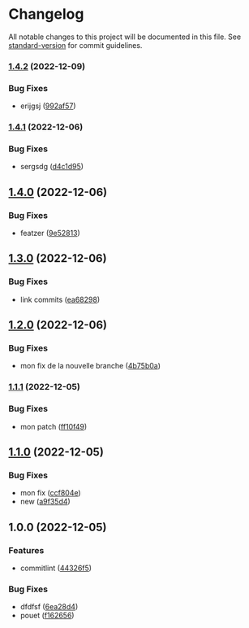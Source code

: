 # Changelog

All notable changes to this project will be documented in this file. See [standard-version](https://github.com/conventional-changelog/standard-version) for commit guidelines.

### [1.4.2](https://github.com/SleepFast/tadam/compare/v1.4.1...v1.4.2) (2022-12-09)


### Bug Fixes

* erijgsj ([992af57](https://github.com/SleepFast/tadam/commit/992af575ee71adec00d16da5e74040caf2567dbc))

### [1.4.1](https://github.com/SleepFast/tadam/compare/v1.4.0...v1.4.1) (2022-12-06)


### Bug Fixes

* sergsdg ([d4c1d95](https://github.com/SleepFast/tadam/commit/d4c1d952234cbbbfd9a6aef5a49995d22f69ba1c))

## [1.4.0](https://github.com/SleepFast/tadam/compare/v1.3.0...v1.4.0) (2022-12-06)


### Bug Fixes

* featzer ([9e52813](https://github.com/SleepFast/tadam/commit/9e528135de8d493deb16e7814cd277b80c243ee3))

## [1.3.0](https://github.com/SleepFast/tadam/compare/v1.2.0...v1.3.0) (2022-12-06)


### Bug Fixes

* link commits ([ea68298](https://github.com/SleepFast/tadam/commit/ea6829885c2c07d2802b29390b679303e4728ec6))

## [1.2.0](https://github.com/mokkapps/changelog-generator-demo/compare/v1.1.1...v1.2.0) (2022-12-06)


### Bug Fixes

* mon fix de la nouvelle branche ([4b75b0a](https://github.com/mokkapps/changelog-generator-demo/commits/4b75b0a02125ba1dae48bbe2f7f5ff6bf534576e))

### [1.1.1](https://github.com/mokkapps/changelog-generator-demo/compare/v1.1.0...v1.1.1) (2022-12-05)


### Bug Fixes

* mon patch ([ff10f49](https://github.com/mokkapps/changelog-generator-demo/commits/ff10f4924287c6085db1417e57dd83f24e322479))

## [1.1.0](https://github.com/mokkapps/changelog-generator-demo/compare/v1.0.0...v1.1.0) (2022-12-05)


### Bug Fixes

* mon fix ([ccf804e](https://github.com/mokkapps/changelog-generator-demo/commits/ccf804e06d422027062c3c68edf9cce67b567ad8))
* new ([a9f35d4](https://github.com/mokkapps/changelog-generator-demo/commits/a9f35d44cf3cf452e933b7450dac58ab3277d61f))

## 1.0.0 (2022-12-05)


### Features

* commitlint ([44326f5](https://github.com/mokkapps/changelog-generator-demo/commits/44326f555c92c04666c1b61c3e2dd178f98c4b41))


### Bug Fixes

* dfdfsf ([6ea28d4](https://github.com/mokkapps/changelog-generator-demo/commits/6ea28d4de4c54ac2721933fe1e9963c656fba7d8))
* pouet ([f162656](https://github.com/mokkapps/changelog-generator-demo/commits/f1626561b33c7e8cc65cd53d32237e7059d47463))
